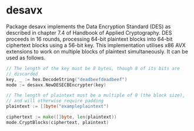 # desavx

Package desavx implements the Data Encryption Standard (DES) as described
in chapter 7.4 of Handbook of Applied Cryptography. DES proceeds in 16
rounds, processing 64-bit plaintext blocks into 64-bit ciphertext blocks
using a 56-bit key. This implementation utilises x86 AVX extensions to
work on multiple blocks of plaintext simultaneously. It can be used as
follows.

```go
// The length of the key must be 8 bytes, though 8 of its bits are
// discarded
key, _ := hex.DecodeString("deadbeefdeadbeef")
mode := desavx.NewDESECBEncrypter(key)

// The length of plaintext must be a multiple of 8 (the block size),
// and will otherwise require padding
plaintext := []byte("exampleplaintext")

ciphertext := make([]byte, len(plaintext))
mode.CryptBlocks(ciphertext, plaintext)
```
